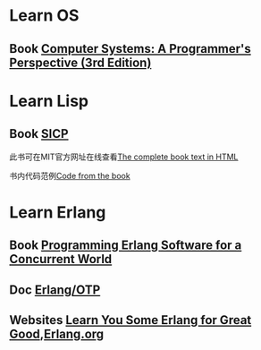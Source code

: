 # Learn OS
## Book [Computer Systems: A Programmer's Perspective (3rd Edition)](http://csapp.cs.cmu.edu/3e/about.html)
# Learn Lisp
## Book [SICP](https://mitpress.mit.edu/sicp/)

此书可在MIT官方网址在线查看[The complete book text in HTML](https://mitpress.mit.edu/sicp/full-text/book/book.html)

书内代码范例[Code from the book](https://mitpress.mit.edu/sicp/code/index.html)

# Learn Erlang
## Book [Programming Erlang Software for a Concurrent World](https://pragprog.com/book/jaerlang2/programming-erlang)

## Doc [Erlang/OTP](http://erlang.org/doc/index.html) 

## Websites [Learn You Some Erlang for Great Good](http://learnyousomeerlang.com/content),[Erlang.org](http://erlang.org)
